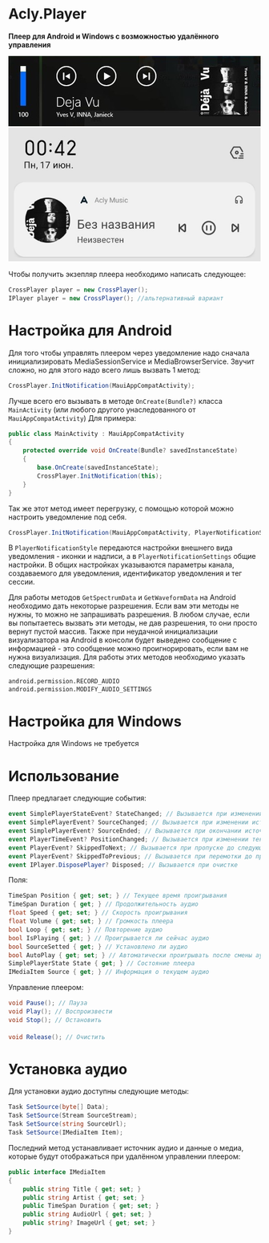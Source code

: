 # Acly.Player
**Плеер для Android и Windows с возможностью удалённого управления**

![Windows](https://raw.githubusercontent.com/Laeslaraftor/Acly.Player/master/Acly.Player/Preview/Win.jpg)
![Android](https://raw.githubusercontent.com/Laeslaraftor/Acly.Player/master/Acly.Player/Preview/Android.jpg)

Чтобы получить экзепляр плеера необходимо написать следующее:

```c#
CrossPlayer player = new CrossPlayer();
IPlayer player = new CrossPlayer(); //альтернативный вариант
```

# Настройка для Android

Для того чтобы управлять плеером через уведомление надо сначала инициализировать MediaSessionService и MediaBrowserService.
Звучит сложно, но для этого надо всего лишь вызвать 1 метод:

```c#
CrossPlayer.InitNotification(MauiAppCompatActivity);
```

Лучше всего его вызывать в методе `OnCreate(Bundle?)` класса `MainActivity` (или любого другого унаследованного от `MauiAppCompatActivity`)
Для примера:

```c#
public class MainActivity : MauiAppCompatActivity
{
    protected override void OnCreate(Bundle? savedInstanceState)
    {
        base.OnCreate(savedInstanceState);
        CrossPlayer.InitNotification(this);
    }
}
```

Так же этот метод имеет перегрузку, с помощью которой можно настроить уведомление под себя. 

```c#
CrossPlayer.InitNotification(MauiAppCompatActivity, PlayerNotificationStyle, PlayerNotificationSettings);
```

В `PlayerNotificationStyle` передаются настройки внешнего вида уведомления - иконки и надписи, а в `PlayerNotificationSettings` общие настройки.
В общих настройках указываются параметры канала, создаваемого для уведомления, идентификатор уведомления и тег сессии.

Для работы методов `GetSpectrumData` и `GetWaveformData` на Android необходимо дать некоторые разрешения. 
Если вам эти методы не нужны, то можно не запрашивать разрешения. 
В любом случае, если вы попытаетесь вызвать эти методы, не дав разрешения, то они просто вернут пустой массив.
Также при неудачной инициализации визуализатора на Android в консоли будет выведено сообщение с информацией - это сообщение можно проигнорировать, если вам не нужна визуализация.
Для работы этих методов необходимо указать следующие разрешения:

```
android.permission.RECORD_AUDIO
android.permission.MODIFY_AUDIO_SETTINGS
```

# Настройка для Windows

Настройка для Windows не требуется

# Использование

Плеер предлагает следующие события:

```c#
event SimplePlayerStateEvent? StateChanged; // Вызывается при изменении состояния плеера
event SimplePlayerEvent? SourceChanged; // Вызывается при изменении источника
event SimplePlayerEvent? SourceEnded; // Вызывается при окончании источника
event PlayerTimeEvent? PositionChanged; // Вызывается при изменении текущего времени проигрывания
event PlayerEvent? SkippedToNext; // Вызывается при пропуске до следующей песни
event PlayerEvent? SkippedToPrevious; // Вызывается при перемотки до предыдущей песни
event IPlayer.DisposePlayer? Disposed; // Вызывается при очистке
```

Поля:

```c#
TimeSpan Position { get; set; } // Текущее время проигрывания
TimeSpan Duration { get; } // Продолжительность аудио
float Speed { get; set; } // Скорость проигрывания
float Volume { get; set; } // Громкость плеера
bool Loop { get; set; } // Повторение аудио
bool IsPlaying { get; } // Проигрывается ли сейчас аудио
bool SourceSetted { get; } // Установлено ли аудио
bool AutoPlay { get; set; } // Автоматически проигрывать после смены аудио
SimplePlayerState State { get; } // Состояние плеера
IMediaItem Source { get; } // Информация о текущем аудио
```

Управление плеером:

```c#
void Pause(); // Пауза
void Play(); // Воспроизвести
void Stop(); // Остановить

void Release(); // Очистить
```

# Установка аудио

Для установки аудио доступны следующие методы:

```c#
Task SetSource(byte[] Data);
Task SetSource(Stream SourceStream);
Task SetSource(string SourceUrl);
Task SetSource(IMediaItem Item);
```

Последний метод устанавливает источник аудио и данные о медиа, которые будут отображаться при удалённом управлении плеером:

```c#
public interface IMediaItem
{
    public string Title { get; set; }
    public string Artist { get; set; }
    public TimeSpan Duration { get; set; }
    public string AudioUrl { get; set; }
    public string? ImageUrl { get; set; }
}
```